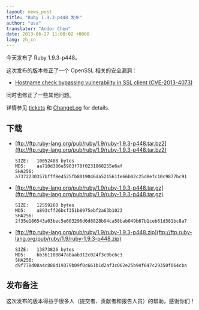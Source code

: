 ```yaml
---
layout: news_post
title: "Ruby 1.9.3-p448 发布"
author: "usa"
translator: "Andor Chen"
date: 2013-06-27 11:00:02 +0000
lang: zh_cn
---
```


今天发布了 Ruby 1.9.3-p448。

这次发布的版本修正了一个 OpenSSL 相关的安全漏洞：

 * [Hostname check bypassing vulnerability in SSL client
   (CVE-2013-4073)](/en/news/2013/06/27/hostname-check-bypassing-vulnerability-in-openssl-client-cve-2013-4073/)

同时也修正了一些其他问题。

详情参见 [tickets](https://bugs.ruby-lang.org/projects/ruby-193/issues?set_filter=1&amp;status_id=5) 和 [ChangeLog](http://svn.ruby-lang.org/repos/ruby/tags/v1_9_3_448/ChangeLog) for details.

## 下载

* [ftp://ftp.ruby-lang.org/pub/ruby/1.9/ruby-1.9.3-p448.tar.bz2](ftp://ftp.ruby-lang.org/pub/ruby/1.9/ruby-1.9.3-p448.tar.bz2)

      SIZE:   10052488 bytes
      MD5:    aa710d386e5903f78f0231868255e6af
      SHA256: a7372230357bfff8e4525fb8019046da521561fe66b02c25d8efc10c9877bc91

* [ftp://ftp.ruby-lang.org/pub/ruby/1.9/ruby-1.9.3-p448.tar.gz](ftp://ftp.ruby-lang.org/pub/ruby/1.9/ruby-1.9.3-p448.tar.gz)

      SIZE:   12559260 bytes
      MD5:    a893cff26bcf351b8975ebf2a63b1023
      SHA256: 2f35e186543a03bec5e603296d6d8828b94ca58bab049b67b1ceb61d381bc8a7

* [ftp://ftp.ruby-lang.org/pub/ruby/1.9/ruby-1.9.3-p448.zip](ftp://ftp.ruby-lang.org/pub/ruby/1.9/ruby-1.9.3-p448.zip)

      SIZE:   13873826 bytes
      MD5:    bb3b1108847abaab312c024f3c0bc6c3
      SHA256: d9f778d08a4c888d19379b09f0c661b1d2af3c062e25b94f647c29350f064cba

## 发布备注

这次发布的版本得益于很多人（提交者、贡献者和报告人员）的帮助，感谢你们！
